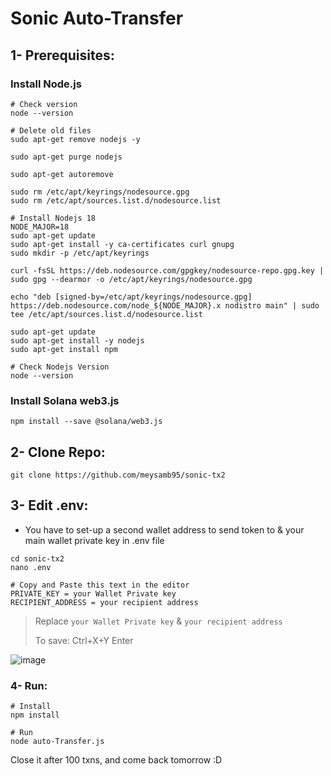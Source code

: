 # Sonic Auto-Transfer

## 1- Prerequisites:
### Install Node.js
```console
# Check version
node --version

# Delete old files
sudo apt-get remove nodejs -y

sudo apt-get purge nodejs

sudo apt-get autoremove

sudo rm /etc/apt/keyrings/nodesource.gpg
sudo rm /etc/apt/sources.list.d/nodesource.list

# Install Nodejs 18
NODE_MAJOR=18
sudo apt-get update
sudo apt-get install -y ca-certificates curl gnupg
sudo mkdir -p /etc/apt/keyrings

curl -fsSL https://deb.nodesource.com/gpgkey/nodesource-repo.gpg.key | sudo gpg --dearmor -o /etc/apt/keyrings/nodesource.gpg

echo "deb [signed-by=/etc/apt/keyrings/nodesource.gpg] https://deb.nodesource.com/node_${NODE_MAJOR}.x nodistro main" | sudo tee /etc/apt/sources.list.d/nodesource.list

sudo apt-get update
sudo apt-get install -y nodejs
sudo apt-get install npm

# Check Nodejs Version
node --version
```

### Install Solana web3.js
```console
npm install --save @solana/web3.js
```

## 2- Clone Repo:
```console
git clone https://github.com/meysamb95/sonic-tx2
```

## 3- Edit .env:
* You have to set-up a second wallet address to send token to & your main wallet private key in .env file
```console
cd sonic-tx2
nano .env

# Copy and Paste this text in the editor
PRIVATE_KEY = your Wallet Private key
RECIPIENT_ADDRESS = your recipient address
```
>  Replace `your Wallet Private key` & `your recipient address`
>
> To save: Ctrl+X+Y Enter
> 
![image](https://github.com/0xmoei/sonic-tx/assets/90371338/6d02cfb8-f7bb-4399-9999-56232071e8ab)


### 4- Run:
```console
# Install
npm install

# Run
node auto-Transfer.js
```

Close it after 100 txns, and come back tomorrow :D
